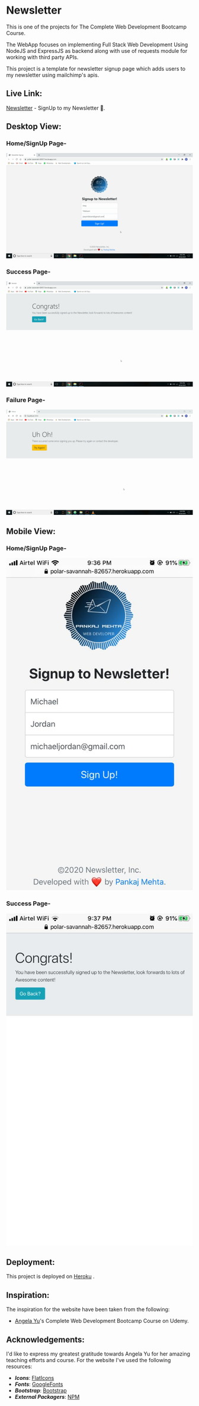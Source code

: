 # Newsletter
This is one of the projects for The Complete Web Development Bootcamp Course.

The WebApp focuses on implementing Full Stack Web Development Using NodeJS and ExpressJS as backend along with use of requests module for working with third party APIs.

This project is a template for newsletter signup page which adds users to my newsletter using mailchimp's apis.


## Live Link:
[Newsletter](https://polar-savannah-82657.herokuapp.com/) - SignUp to my Newsletter 💌.


## Desktop View:
### Home/SignUp Page-
<img alt="home-image" src="https://github.com/pankaj-mehta/Newsletter/blob/master/live%20website%20screenshots/SignUp%20page.png">

### Success Page-
<img alt="success-image" src="https://github.com/pankaj-mehta/Newsletter/blob/master/live%20website%20screenshots/Succes%20page.png">

### Failure Page-
<img alt="failure-image" src="https://github.com/pankaj-mehta/Newsletter/blob/master/live%20website%20screenshots/Failure%20page.png">


## Mobile View:
### Home/SignUp Page-
<img alt="home-image" src="https://github.com/pankaj-mehta/Newsletter/blob/master/live%20website%20screenshots/mobile%20signup%20page.jpeg">

### Success Page-
<img alt="success-image" src="https://github.com/pankaj-mehta/Newsletter/blob/master/live%20website%20screenshots/mobile%20success%20page.jpeg">


## Deployment:
This project is deployed on [Heroku](www.heroku.com) .


## Inspiration:
The inspiration for the website have been taken from the following:
* [Angela Yu](https://github.com/angelabauer)'s Complete Web Development Bootcamp Course on Udemy.


## Acknowledgements:
I'd like to express my greatest gratitude towards Angela Yu for her amazing teaching efforts and course.
For the website I've used the following resources:
* ***Icons***: [FlatIcons](https://www.flaticon.com/)
* ***Fonts***: [GoogleFonts](https://fonts.google.com/)
* ***Bootstrap***: [Bootstrap](https://getbootstrap.com/)
* ***External Packagers***: [NPM](https://www.npmjs.com/)
